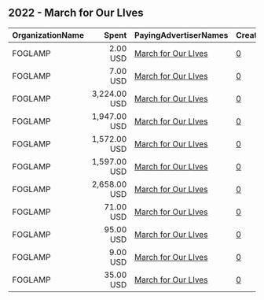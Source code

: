 ## 2022 - March for Our LIves 
|OrganizationName|Spent|PayingAdvertiserNames|CreativeUrls|Impressions|Genders|AgeBrackets|CountryCodes|BillingAddresses|CandidateBallotInformation|
|:---|---:|:---|:---|---:|:---|:---|:---|:---|:---|
|FOGLAMP|2.00 USD|[March for Our LIves](2022/March_for_Our_LIves.md)|[0](https://www.snap.com/political-ads/asset/3cd7c49646b18de287466bc5b9df4419e259f7b0c4eed077d3da0122b2f4237a?mediaType=mp4)|392||18+|united states|"One Thomas Circle,Washigton,20005,US"|March for Our Lives|
|FOGLAMP|7.00 USD|[March for Our LIves](2022/March_for_Our_LIves.md)|[0](https://www.snap.com/political-ads/asset/7d0ea1d9c38812fcc3cc714e61c9a64225361e2b98a30c013a5ad5fea9e3397b?mediaType=mp4)|621||18+|united states|"One Thomas Circle,Washigton,20005,US"|March for Our Lives|
|FOGLAMP|3,224.00 USD|[March for Our LIves](2022/March_for_Our_LIves.md)|[0](https://www.snap.com/political-ads/asset/89d4dbe3e97664e3043d0eb349db425c777f4e6a33fa68a2801b5beec935f048?mediaType=mp4)|413,111||18+|united states|"One Thomas Circle,Washigton,20005,US"||
|FOGLAMP|1,947.00 USD|[March for Our LIves](2022/March_for_Our_LIves.md)|[0](https://www.snap.com/political-ads/asset/3cd7c49646b18de287466bc5b9df4419e259f7b0c4eed077d3da0122b2f4237a?mediaType=mp4)|250,075||18+|united states|"One Thomas Circle,Washigton,20005,US"||
|FOGLAMP|1,572.00 USD|[March for Our LIves](2022/March_for_Our_LIves.md)|[0](https://www.snap.com/political-ads/asset/a41f54540bda9fa37c1fca7d63ed0c98fc6245fe9dd09b50bd31de57bc0259f5?mediaType=mp4)|203,553||18+|united states|"One Thomas Circle,Washigton,20005,US"||
|FOGLAMP|1,597.00 USD|[March for Our LIves](2022/March_for_Our_LIves.md)|[0](https://www.snap.com/political-ads/asset/38a88d3a432c47e943bff536e8f6904f891c0d12a8c9b51934f250c1b8de5655?mediaType=mp4)|205,893||18+|united states|"One Thomas Circle,Washigton,20005,US"||
|FOGLAMP|2,658.00 USD|[March for Our LIves](2022/March_for_Our_LIves.md)|[0](https://www.snap.com/political-ads/asset/7d0ea1d9c38812fcc3cc714e61c9a64225361e2b98a30c013a5ad5fea9e3397b?mediaType=mp4)|342,328||18+|united states|"One Thomas Circle,Washigton,20005,US"||
|FOGLAMP|71.00 USD|[March for Our LIves](2022/March_for_Our_LIves.md)|[0](https://www.snap.com/political-ads/asset/89d4dbe3e97664e3043d0eb349db425c777f4e6a33fa68a2801b5beec935f048?mediaType=mp4)|4,762||18+|united states|"One Thomas Circle,Washigton,20005,US"|March for Our Lives|
|FOGLAMP|95.00 USD|[March for Our LIves](2022/March_for_Our_LIves.md)|[0](https://www.snap.com/political-ads/asset/3cd7c49646b18de287466bc5b9df4419e259f7b0c4eed077d3da0122b2f4237a?mediaType=mp4)|8,028||18+|united states|"One Thomas Circle,Washigton,20005,US"|March for Our Lives|
|FOGLAMP|9.00 USD|[March for Our LIves](2022/March_for_Our_LIves.md)|[0](https://www.snap.com/political-ads/asset/38a88d3a432c47e943bff536e8f6904f891c0d12a8c9b51934f250c1b8de5655?mediaType=mp4)|893||18+|united states|"One Thomas Circle,Washigton,20005,US"|March for Our Lives|
|FOGLAMP|35.00 USD|[March for Our LIves](2022/March_for_Our_LIves.md)|[0](https://www.snap.com/political-ads/asset/a41f54540bda9fa37c1fca7d63ed0c98fc6245fe9dd09b50bd31de57bc0259f5?mediaType=mp4)|3,555||18+|united states|"One Thomas Circle,Washigton,20005,US"|March for Our Lives|

